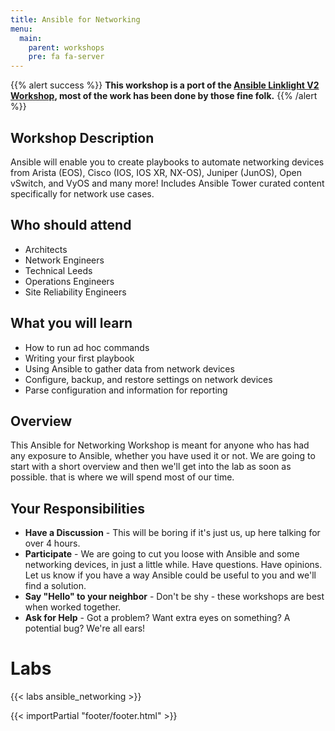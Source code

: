 ```yaml
---
title: Ansible for Networking
menu:
  main:
    parent: workshops
    pre: fa fa-server
---
```


{{% alert success %}}
**This workshop is a port of the [Ansible Linklight V2 Workshop](https://github.com/network-automation/linklight), most of the work has been done by those fine folk.**
{{% /alert %}}

## Workshop Description

Ansible will enable you to create playbooks to automate networking devices from Arista (EOS), Cisco (IOS, IOS XR, NX-OS), Juniper (JunOS), Open vSwitch, and VyOS and many more! Includes Ansible Tower curated content specifically for network use cases.

## Who should attend

 - Architects
 - Network Engineers
 - Technical Leeds
 - Operations Engineers
 - Site Reliability Engineers

## What you will learn

 - How to run ad hoc commands
 - Writing your first playbook
 - Using Ansible to gather data from network devices
 - Configure, backup, and restore settings on network devices
 - Parse configuration and information for reporting

## Overview

This Ansible for Networking Workshop is meant for anyone who has had any exposure to Ansible, whether you have used it or not.  We are going to start with a short overview and then we'll get into the lab as soon as possible.  that is where we will spend most of our time.

## Your Responsibilities

 - **Have a Discussion**  - This will be boring if it's just us, up here talking for over 4 hours.
 - **Participate** - We are going to cut you loose with Ansible and some networking devices, in just a little while.  Have questions.  Have opinions.  Let us know if you have a way Ansible could be useful to you and we'll find a solution.
 - **Say "Hello" to your neighbor** - Don't be shy - these workshops are best when worked together.
 - **Ask for Help** - Got a problem?  Want extra eyes on something?  A potential bug?  We're all ears!

# Labs

{{< labs ansible_networking >}}

{{< importPartial "footer/footer.html" >}}
